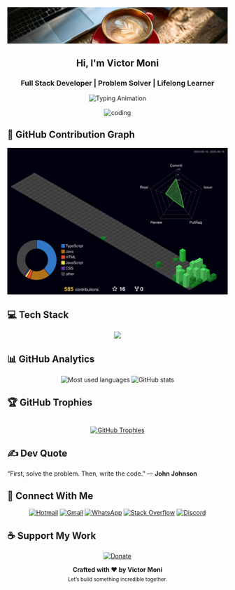 <img src="./assets/banner.png">

<h2 align="center">Hi, I'm Victor Moni</h2>
<h3 align="center">Full Stack Developer | Problem Solver | Lifelong Learner</h3>

<div align="center">
  <img src="https://readme-typing-svg.demolab.com?font=Fira+Code&weight=500&size=24&pause=1000&color=FFFFFF&center=true&vCenter=true&width=500&lines=Empowering+people+through+code.;Building+amazing+things+%F0%9F%9A%80;Crafting+impactful+solutions." alt="Typing Animation" />
</div>

  



<div align=center>
  
<img align="center" 
     alt="coding" 
     width="300" 
     src="https://i.pinimg.com/originals/e8/f4/53/e8f453469a3ec97ecd354df465d73913.gif">
     
</div>



## 🌱 GitHub Contribution Graph

![Status](./profile-3d-contrib/profile-night-green.svg)

## 💻 Tech Stack

  <div align="center" >
<a href="https://skillicons.dev">
  <img src="https://skillicons.dev/icons?i=git,vscode,javascript,typescript,html,css,react,next,angular,tailwind,sass,bootstrap,materialui,vite,spring,docker,kubernetes,github,githubactions,figma,postman,linux,vercel,heroku,mysql,postgres,mongodb,kafka,jenkins,idea" />
</a>
  <br />
  </div>

## 📊 GitHub Analytics

<div align="center">

  <img src="https://github-readme-stats.vercel.app/api/top-langs/?username=victormoni&layout=compact&hide_border=true&theme=dark&bg_color=90,0d111700,fff&card_width=400" alt="Most used languages" />

  <img src="https://github-readme-stats.vercel.app/api?username=victormoni&show_icons=true&theme=dark&count_private=true&bg_color=90,0d111700,fff&hide_border=true" width="400" alt="GitHub stats" />
  
</div>

## 🏆 GitHub Trophies

<br/>

<div align="center">
  <a href="https://github.com/ryo-ma/github-profile-trophy">
    <picture>
      <!-- Mobile (até 600px): 2 linhas x 4 colunas -->
      <source
        media="(max-width: 600px)"
        srcset="https://github-profile-trophy.vercel.app/?username=victormoni&theme=onedark&row=2&column=4&margin-w=10&margin-h=10"
      />
      <!-- Desktop (padrão): 1 linha x 8 colunas -->
      <img
        alt="GitHub Trophies"
        src="https://github-profile-trophy.vercel.app/?username=victormoni&theme=onedark&row=1&column=8&margin-w=10&margin-h=10"
      />
    </picture>
  </a>
</div>

## ✍️ Dev Quote

<p>
  “First, solve the problem. Then, write the code.” — <strong>John Johnson</strong>
</p>

## 📱 Connect With Me

<div align="center">
  
[![Hotmail](https://img.shields.io/badge/-Hotmail-0078D4?style=flat&logo=microsoftoutlook&logoColor=white)](mailto:victor-moni@hotmail.com)
[![Gmail](https://img.shields.io/badge/-Gmail-D14836?style=flat&logo=gmail&logoColor=white)](mailto:vabmoni@gmail.com)
[![WhatsApp](https://img.shields.io/badge/-WhatsApp-25D366?style=flat&logo=whatsapp&logoColor=white)](https://wa.me/5511943936479)
[![Stack Overflow](https://img.shields.io/badge/-Stack%20Overflow-F58025?style=flat&logo=stackoverflow&logoColor=white)](https://stackoverflow.com/users/9859219)
[![Discord](https://img.shields.io/badge/-Discord-5865F2?style=flat&logo=discord&logoColor=white)](https://discordapp.com/users/victormoni)

</div>



## ☕ Support My Work

<div align="center">
  
[![Donate](https://img.shields.io/badge/Donate-PayPal-0070BA?logo=paypal&logoColor=white&style=for-the-badge)](https://www.paypal.com/donate/?hosted_button_id=QJJB8GFA7QGYW)

</div>

<div align="center">
  <b>Crafted with ❤️ by Victor Moni</b><br/>
  <sub>Let’s build something incredible together.</sub>
</div>
